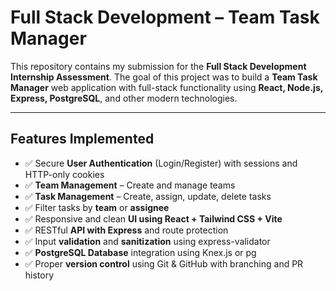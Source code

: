 #  Full Stack Development – Team Task Manager

This repository contains my submission for the **Full Stack Development Internship Assessment**. The goal of this project was to build a **Team Task Manager** web application with full-stack functionality using **React, Node.js, Express, PostgreSQL**, and other modern technologies.

---

##  Features Implemented

- ✅ Secure **User Authentication** (Login/Register) with sessions and HTTP-only cookies
- ✅ **Team Management** – Create and manage teams
- ✅ **Task Management** – Create, assign, update, delete tasks
- ✅ Filter tasks by **team** or **assignee**
- ✅ Responsive and clean **UI using React + Tailwind CSS + Vite**
- ✅ RESTful **API with Express** and route protection
- ✅ Input **validation** and **sanitization** using express-validator
- ✅ **PostgreSQL Database** integration using Knex.js or pg
- ✅ Proper **version control** using Git & GitHub with branching and PR history